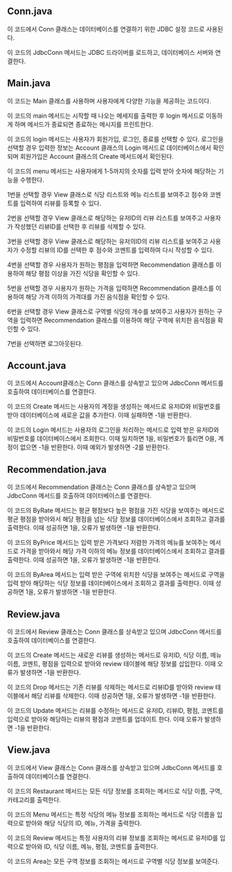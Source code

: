 ## Conn.java

이 코드에서 Conn 클래스는 데이터베이스를 연결하기 위한 JDBC 설정 코드로 사용된다.

이 코드의 JdbcConn 메서드는 JDBC 드라이버를 로드하고, 데이터베이스 서버와 연결한다. 


## Main.java

이 코드는 Main 클래스를 사용하며 사용자에게 다양한 기능을 제공하는 코드이다. 

이 코드의 main 메서드는 시작할 때 나오는 메세지를 출력한 후 login 메서드로 이동하게 하며 메서드가 종료되면 종료하는 메시지를 프린트한다.

이 코드의 login 메서드는 사용자가 회원가입, 로그인, 종료를 선택할 수 있다. 로그인을 선택할 경우 입력한 정보는 Account 클래스의 Login 메서드로 데이터베이스에서 확인되며 회원가입은 Account 클래스의 Create 메서드에서 확인된다. 

이 코드의 menu 메서드는 사용자에게 1-5까지의 숫자를 입력 받아 숫자에 해당하는 기능을 수행한다.

1번을 선택할 경우 View 클래스로 식당 리스트와 메뉴 리스트를 보여주고 점수와 코멘트를 입력하여 리뷰를 등록할 수 있다.

2번을 선택할 경우 View 클래스로 해당하는 유저ID의 리뷰 리스트를 보여주고 사용자가 작성했던 리뷰ID를 선택한 후 리뷰를 삭제할 수 있다.

3번을 선택할 경우 View 클래스로 해당하는 유저의ID의 리뷰 리스트를 보여주고 사용자가 수정할 리뷰의 ID를 선택한 후 점수와 코멘트를 입력하여 다시 작성할 수 있다.

4번을 선택할 경우 사용자가 원하는 평점을 입력하면 Recommendation 클래스를 이용하여 해당 평점 이상을 가진 식당을 확인할 수 있다.

5번을 선택할 경우 사용자가 원하는 가격을 입력하면 Recommendation 클래스를 이용하여 해당 가격 이하의 가격대를 가진 음식점을 확인할 수 있다.

6번을 선택할 경우 View 클래스로 구역별 식당의 개수를 보여주고 사용자가 원하는 구역을 입력하면 Recommendation 클래스를 이용하여 해당 구역에 위치한 음식점을 확인할 수 있다.

7번을 선택하면 로그아웃된다.


## Account.java

이 코드에서 Account클래스는 Conn 클래스를 상속받고 있으며 JdbcConn 메서드를 호출하여 데이터베이스를 연결한다.

이 코드의 Create 메서드는 사용자의 계정을 생성하는 메서드로 유저ID와 비밀번호를 받아 데이터베이스에 새로운 값을 추가한다. 이때 실패하면 -1을 반환한다.

이 코드의 Login 메서드는 사용자의 로그인을 처리하는 메서드로 입력 받은 유저ID와 비밀번호를 데이터베이스에서 조회한다. 이때 일치하면 1을, 비밀번호가 틀리면 0을, 계정이 없으면 -1을 반환한다. 이때 예외가 발생하면 -2를 반환한다.


## Recommendation.java

이 코드에서 Recommendation 클래스는 Conn 클래스를 상속받고 있으며 JdbcConn 메서드를 호출하여 데이터베이스를 연결한다.

이 코드의 ByRate 메서드는 평균 평점보다 높은 평점을 가진 식당을 보여주는 메서드로 평균 평점을 받아와서 해당 평점을 넘는 식당 정보를 데이터베이스에서 조회하고 결과를 출력한다. 이때 성공하면 1을, 오류가 발생하면 -1을 반환한다.

이 코드의 ByPrice 메서드는 입력 받은 가격보다 저렴한 가격의 메뉴를 보여주는 메서드로 가격을 받아와서 해당 가격 이하의 메뉴 정보를 데이터베이스에서 조회하고 결과를 출력한다. 이때 성공하면 1을, 오류가 발생하면 -1을 반환한다.

이 코드의 ByArea 메서드는 입력 받은 구역에 위치한 식당을 보여주는 메서드로 구역을 입력 받아 해당하는 식당 정보를 데이터베이스에서 조회하고 결과를 출력한다. 이때 성공하면 1을, 오류가 발생하면 -1을 반환한다.


## Review.java

이 코드에서 Review 클래스는 Conn 클래스를 상속받고 있으며 JdbcConn 메서드를 호출하여 데이터베이스를 연결한다.

이 코드의 Create 메서드는 새로운 리뷰를 생성하는 메서드로 유저ID, 식당 이름, 메뉴 이름, 코멘트, 평점을 입력으로 받아와 review 테이블에 해당 정보를 삽입한다. 이때 오류가 발생하면 -1을 반환한다.

이 코드의 Drop 메서드는 기존 리뷰를 삭제하는 메서드로 리뷰ID를 받아와 review 테이블에서 해당 리뷰를 삭제한다. 이때 성공하면 1을, 오류가 발생하면 -1을 반환한다.

이 코드의 Update 메서드는 리뷰를 수정하는 메서드로 유저ID, 리뷰ID, 평점, 코멘트를 입력으로 받아와 해당하는 리뷰의 평점과 코멘트를 업데이트 한다. 이때 오류가 발생하면 -1을 반환한다.


## View.java

이 코드에서 View 클래스는 Conn 클래스를 상속받고 있으며 JdbcConn 메서드를 호출하여 데이터베이스를 연결한다.

이 코드의 Restaurant 메서드는 모든 식당 정보를 조회하는 메서드로 식당 이름, 구역, 카테고리를 출력한다.

이 코드의 Menu 메서드는 특정 식당의 메뉴 정보를 조회하는 메서드로 식당 이름을 입력으로 받아와 해당 식당의 ID, 메뉴, 가격을 출력한다.

이 코드의 Review 메서드는 특정 사용자의 리뷰 정보를 조회하는 메서드로 유저ID를 입력으로 받아와 ID, 식당 이름, 메뉴, 평점, 코멘트를 출력한다.

이 코드의 Area는 모든 구역 정보를 조회하는 메서드로 구역별 식당 정보를 보여준다.

